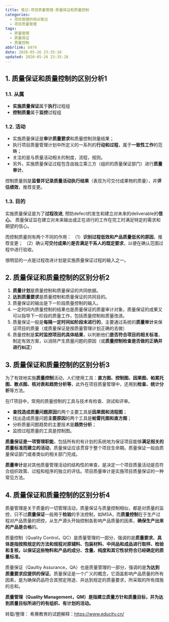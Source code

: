 ```yaml
---
title: 笔记-项目质量管理-质量保证和质量控制
categories:
  - 项目管理的培训笔记
  - 项目质量管理
tags:
  - 质量管理
  - 质量保证
  - 质量控制  
abbrlink: b974
date: 2020-05-26 23:35:18
updated: 2020-05-26 23:35:18
---
```


## 1. 质量保证和质量控制的区别分析1

### 1.1. 从属

- **实施质量保证**属于**执行**过程组
- **控制质量**属于**监控**过程组

<!-- more -->

### 1.2. 活动

- 实施质量保证是**审计质量要求**和质量控制测量结果；
- 执行项目质量管理计划中所定义的一系列的**行动和过程**，属于**一致性工作**的范畴；
- 关注的是与质量活动相关的制度，流程，规则。
- 另外，实施质量保证过程包含由独立第三方（组织的质量保证部门）进行**质量审计**。

控制质量则是**监督并记录质量活动执行结果**（表现为可交付成果物的质量），并**评估绩效**，推荐变更。

### 1.3. 目的

实施质量保证是为了**过程改进**, 预防defect的发生和建立对未来的deliverable的**信心**。
质量保证旨在建立对未来输出或正在进行的工作在完工时满足特定的需求和期望的信心。

而控制质量则有两个不同的作用：
（1）**识别过程低效和产品质量低劣的原因**，推荐变更；
（2）确认**可交付成果**的**是否满足干系人的既定要求**，以便在确认范围过程中进行验收。

很明显的一点是过程改进计划是实施质量保证过程的输入之一。

## 2. 质量保证和质量控制的区别分析2

1. **质量计划**是质量控制和质量保证的共同依据。
2. **达到质量要求**是质量控制和质量保证的共同目的。
3. 质量保证的输出是下一阶段质量控制的输入。
4. 一定时间内质量控制的结果也是质量保证的质量审计对象，质量保证的成果又可以指导下一阶段的质量工作，包括质量控制和质量改进。
5. 质量保证一般是**每隔一定时间如阶段末进行的**，主要通过系统的**质量审计**来保证项目的质量（或质量保证是按质量管理计划正确的去做）
6. 质量控制是**实时监控项目的具体结果**，以判断他们**是否符合项目的相关标准**，制定有效方案，以消除产生质量问题的原因（或**质量控制检查是否做的正确并进行纠正**）

## 3. 质量保证和质量控制的区别分析3

为了有效地实施**质量控制**活动，人们使用工具：**直方图、控制图、因果图、帕累托图、散点图、核对表和趋势分析等**，此外在项目质量管理中，还用到**检查、统计分析**等方法。

在IT项目中，常用的质量控制的工具与技术有检查、测试和评审。

- **查找造成质量问题原因**的两个主要工具是**因果图和流程图**；
- 找出造成质量问题**主要原因**的两个工具是**帕雷托图和直方图**；
- 分析质量问题趋势的主要技术是**趋势分析**；
- 监控过程质量的工具是控制图。

**质量保证是一项管理职能**，包括所有的有计划的系统地为保证项目能够**满足相关的质量标准而建立的活动**，质量保证应该贯穿于整个项目生命期。质量保证一般由质量保证部门或者类似的相关部门完成。

**质量审计**是对其他质量管理活动的结构性的审查，是决定一个项目质量活动是否符合组织政策、过程和程序的独立的评估。项目质量审计是实施项目质量保证的一种常见方法。

## 4. 质量保证和质量控制的区别分析4

质量管理是关于质量的一切管理活动，质量保证与质量控制相似，都是对质量的监控，只不过**质量保证**一般用于**检验**的手法控制，如MSA，而**质量控制**在于生产过程对产品质量的把控，从生产源头开始控制各影响产品质量的因素，**确保生产出来的产品是合格**的。

质量控制（Quality Control，QC）是质量管理的一部分，强调的是**质量要求**。**具体是指按照规定的方法和规程对原辅料、包装材料、中间品和成品进行取样、检验和复核，以保证这些物料和产品的成分、含量、纯度和其它性状符合已经确定的质量标准。**

质量保证（Qaultiy Assurance，QA）也是质量管理的一部分，强调的是**为达到质量要求应提供的保证**。质量保证是一个广义的概念，它涵盖影响产品质量的所有因素，是为确保药品符合其预定用途、并达到规定的质量要求，所采取的所有措施的总和。

**质量管理（Quality Management，QM）是指建立质量方针和质量目标，并为达到质量目标所进行的有组织、有计划的活动。**

转载/整理：
希赛教育的试题解释：<https://www.educity.cn/>
